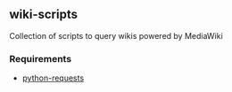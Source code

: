 ## wiki-scripts

Collection of scripts to query wikis powered by MediaWiki

### Requirements

- [python-requests](http://python-requests.org)
